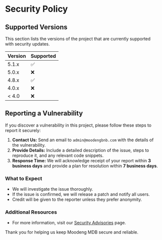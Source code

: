 # Security Policy

## Supported Versions

This section lists the versions of the project that are currently supported with security updates.

| Version   | Supported          |
|-----------|--------------------|
| 5.1.x     | :white_check_mark: |
| 5.0.x     | :x:                |
| 4.8.x     | :white_check_mark: |
| 4.0.x     | :x:                |
| < 4.0     | :x:                |

## Reporting a Vulnerability

If you discover a vulnerability in this project, please follow these steps to report it securely:

1. **Contact Us:** Send an email to `admin@moodengbnb.com` with the details of the vulnerability.
2. **Provide Details:** Include a detailed description of the issue, steps to reproduce it, and any relevant code snippets.
3. **Response Time:** We will acknowledge receipt of your report within **3 business days** and provide a plan for resolution within **7 business days**.

### What to Expect
- We will investigate the issue thoroughly.
- If the issue is confirmed, we will release a patch and notify all users.
- Credit will be given to the reporter unless they prefer anonymity.

### Additional Resources
- For more information, visit our [Security Advisories](#) page.

Thank you for helping us keep Moodeng MDB secure and reliable.
